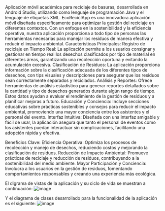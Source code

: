 Aplicación móvil académica para reciclaje de basuras, desarrollada en Android Studio, utilizando como lenguaje de programación Java y el lenguaje de etiquetas XML.
EcoReciclApp es una innovadora aplicación móvil diseñada específicamente para optimizar la gestión del reciclaje en diferentes contextos. Con un enfoque en la sostenibilidad y la eficiencia operativa, nuestra aplicación proporciona a todo tipo de personas las herramientas necesarias para manejar los residuos de manera efectiva y reducir el impacto ambiental.
Características Principales:
Registro de reciclaje en Tiempo Real:
La aplicación permite a los usuarios consignar y gestionar en tiempo real los desechos clasificados por tipo de material en diferentes áreas, garantizando una recolección oportuna y evitando la acumulación excesiva.
Clasificación de Residuos:
La aplicación proporciona información sobre la clasificación adecuada de los diferentes tipos de desechos, con tips visuales y descripciones para asegurar que los residuos sean correctamente separados y reciclados.
Análisis y Reportes:
Ofrece herramientas de análisis estadístico para generar reportes detallados sobre la cantidad y tipo de desechos generados durante algún rango de tiempo. Estos datos ayudan a evaluar el rendimiento de la gestión de residuos y a planificar mejoras a futuro.
Educación y Conciencia:
Incluye secciones educativas sobre prácticas sostenibles y consejos para reducir el impacto ambiental, promoviendo una mayor conciencia entre los asistentes y el personal del evento.
Interfaz Intuitiva:
Diseñada con una interfaz amigable y fácil de usar, la aplicación asegura que tanto el personal de eventos como los asistentes puedan interactuar sin complicaciones, facilitando una adopción rápida y efectiva.


Beneficios Clave:
Eficiencia Operativa: Optimiza los procesos de recolección y manejo de desechos, reduciendo costos y mejorando la clasificación de residuos.
Reducción de Impacto Ambiental: Promueve prácticas de reciclaje y reducción de residuos, contribuyendo a la sostenibilidad del medio ambiente.
Mayor Participación y Conciencia: Involucra a los usuarios en la gestión de residuos, fomentando comportamientos responsables y creando una experiencia más ecológica.

El digrama de vistas de la aplicación y su ciclo de vida se muestran a continuación:
![image](https://github.com/user-attachments/assets/ffb59873-b55a-4120-a313-c8fde5b05a44)

Y el diagrama de clases desarrollado para la funcionalidad de la aplicación es el siguiente:
![image](https://github.com/user-attachments/assets/124a0579-764f-4ac3-9d73-e64dffa45b0a)


